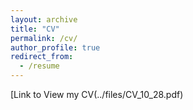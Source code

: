 ```yaml
---
layout: archive
title: "CV"
permalink: /cv/
author_profile: true
redirect_from:
  - /resume
---
```



[Link to View my CV\(../files/CV_10_28.pdf)
